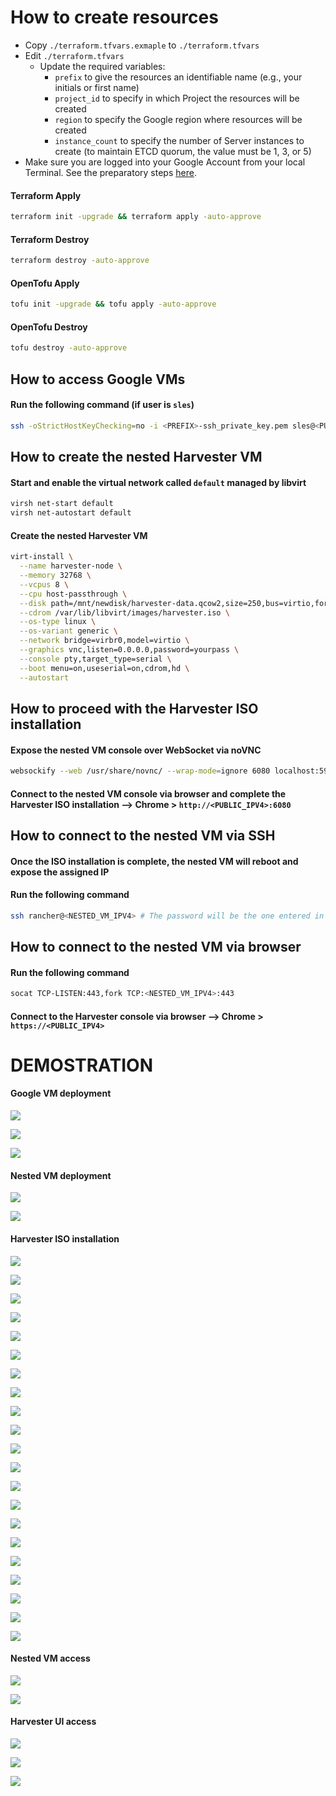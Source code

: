 # How to create resources

- Copy `./terraform.tfvars.exmaple` to `./terraform.tfvars`
- Edit `./terraform.tfvars`
  - Update the required variables:
    - `prefix` to give the resources an identifiable name (e.g., your initials or first name)
    - `project_id` to specify in which Project the resources will be created
    - `region` to specify the Google region where resources will be created
    - `instance_count` to specify the number of Server instances to create (to maintain ETCD quorum, the value must be 1, 3, or 5)
- Make sure you are logged into your Google Account from your local Terminal. See the preparatory steps [here](../../modules/google-cloud/README.md).

#### Terraform Apply

```bash
terraform init -upgrade && terraform apply -auto-approve
```

#### Terraform Destroy

```bash
terraform destroy -auto-approve
```

#### OpenTofu Apply

```bash
tofu init -upgrade && tofu apply -auto-approve
```

#### OpenTofu Destroy

```bash
tofu destroy -auto-approve
```

## How to access Google VMs

#### Run the following command (if user is `sles`)

```bash
ssh -oStrictHostKeyChecking=no -i <PREFIX>-ssh_private_key.pem sles@<PUBLIC_IPV4>
```

## How to create the nested Harvester VM

#### Start and enable the virtual network called `default` managed by libvirt

```bash
virsh net-start default
virsh net-autostart default
```

#### Create the nested Harvester VM

```bash
virt-install \
  --name harvester-node \
  --memory 32768 \
  --vcpus 8 \
  --cpu host-passthrough \
  --disk path=/mnt/newdisk/harvester-data.qcow2,size=250,bus=virtio,format=qcow2 \
  --cdrom /var/lib/libvirt/images/harvester.iso \
  --os-type linux \
  --os-variant generic \
  --network bridge=virbr0,model=virtio \
  --graphics vnc,listen=0.0.0.0,password=yourpass \
  --console pty,target_type=serial \
  --boot menu=on,useserial=on,cdrom,hd \
  --autostart
```

## How to proceed with the Harvester ISO installation

#### Expose the nested VM console over WebSocket via noVNC

```bash
websockify --web /usr/share/novnc/ --wrap-mode=ignore 6080 localhost:5900
```

#### Connect to the nested VM console via browser and complete the Harvester ISO installation --> Chrome > `http://<PUBLIC_IPV4>:6080`

## How to connect to the nested VM via SSH

#### Once the ISO installation is complete, the nested VM will reboot and expose the assigned IP

#### Run the following command

```bash
ssh rancher@<NESTED_VM_IPV4> # The password will be the one entered in the previous point
```

## How to connect to the nested VM via browser

#### Run the following command

```bash
socat TCP-LISTEN:443,fork TCP:<NESTED_VM_IPV4>:443
```

#### Connect to the Harvester console via browser --> Chrome > `https://<PUBLIC_IPV4>`

# DEMOSTRATION

#### Google VM deployment


![](../../images/2-tfapply-1.png)

![](../../images/3-tfapply-2.png)

![](../../images/4-GCP-VM-login.png)

#### Nested VM deployment

![](../../images/5-NestedVM-deploy.png)

![](../../images/6-NestedVM-console-1.png)

#### Harvester ISO installation

![](../../images/7-NestedVM-console-2.png)

![](../../images/8-HW-checks)

![](../../images/9-Installation-mode.png)

![](../../images/10-Data-disk.png)

![](../../images/11-Network-config-1.png)

![](../../images/12-Network-config-2.png)

![](../../images/13-Network-config-3.png)

![](../../images/14-Hostname.png)

![](../../images/15-DNS-Server.png)

![](../../images/16-VIP-config-1.png)

![](../../images/17-VIP-config-2.png)

![](../../images/18-VIP-config-3.png)

![](../../images/19-Token.png)

![](../../images/20-PWD.png)

![](../../images/21-NTP-Server.png)

![](../../images/22-Proxy.png)

![](../../images/23-SSH-key.png)

![](../../images/24-Remote-config.png)

![](../../images/25-Recap.png)

![](../../images/26-Deployment-in-progress.png)

![](../../images/27-Deployment-finished.png)

#### Nested VM access

![](../../images/28-NestedVM-SSH-access.png)

![](../../images/29-NestedVM-browser-access-1.png)

#### Harvester UI access

![](../../images/30-Harvester-UI-1.png)

![](../../images/31-Harvester-UI-2.png)

![](../../images/32-Harvester-UI-3.png)
